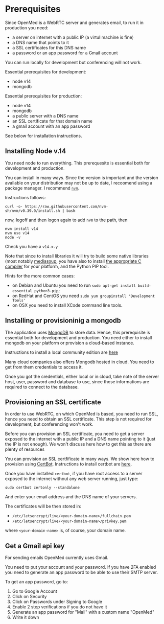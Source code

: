 # Prerequisites 

Since OpenMed is a WebRTC server and generates email, to run it in production you need:

- a server on internet with a public IP (a virtul machine is fine)
- a DNS name that points to it
- a SSL certificates for this DNS name 
- a password or an app password for a Gmail account 

You can run locally for development but conferencing will not work.

Essential prerequisites for development: 

- node v14
- mongodb


Essential prerequisites for production:

- node v14
- mongodb
- a public server with a DNS name 
- an SSL certificate for that domain name
- a gmail account with an app password

See below for installation instructions.

## Installing Node v.14

You need node to run everything. This prerequesite is essential both for development and production.

You can install in many ways. Since the version is important and the version available on your distribution may not be up to date, I recoomend using a package manager. I recommend [`nvm`](https://github.com/nvm-sh/nvm). 

Instructions follows:

```
curl -o- https://raw.githubusercontent.com/nvm-sh/nvm/v0.39.0/install.sh | bash
```

now, logoff and then logon again to add `nvm` to the path, then

```
nvm install v14
nvm use v14
node -v
```

Check you have a `v14.x.y`

Note that since to install libraries it will try to build some native libraries (most notably [mediasoup](https://mediasoup.org/), you have also to install [the  appropriate C compiler](https://github.com/nodejs/node-gyp) for your platform, and the Python PIP tool.


Hints for the more common cases: 

- on Debian and Ubuntu you need to run `sudo apt-get install build-essential python3-pip`;
- on RedHat and CentOS you need `sudo yum groupinstall 'Development Tools'`
- on OSX you need to install XCode command line tools.



## Installing or provisioninig a mongodb

The application uses [MongoDB](https://www.mongodb.com/) to store data. Hence, this prerequisite is essential both for development and production. You need  either to install mongodb on your platform or provision a cloud-based instance.

Instructions to install a local community edition are [here](https://docs.mongodb.com/manual/administration/install-community/)

Many cloud companies also offers Mongodb hosted in cloud. You need to get from them credentials to access it.

Once you got the credentials, either local or in cloud, take note of the server host, user, password and database to use, since those informations are required to connect to the database.

## Provisioning an SSL certificate

In order to use WebRTC, on which OpenMed is based, you need to run SSL, hence you need to obtain an SSL certificate. This step is not required for development, but conferencing won't work.

Before you can provision an SSL certificate, you need to get a server exposed to the internet with a public IP and a DNS name pointing to it (just the IP is not enough). We won't discuss here how to get this as there are plenty of resources 

You can provision an SSL certfificate in many ways. We show here how to provision using [CertBot](https://certbot.eff.org/). Instructions to install certbot are [here](https://certbot.eff.org/instructions).

Once you have installed `certbot`, if you have root access to a server exposed to the internet without any web server running, just type:

```
sudo certbot certonly --standalone
```

And enter your email address and the DNS name of your servers.

The certificates will be then stored in: 

- `/etc/letsencrypt/live/<your-domain-name>/fullchain.pem` 
- `/etc/letsencrypt/live/<your-domain-name>/privkey.pem` 

where `<your-domain-name>` is, of course, your domain name.

## Get a Gmail api key

For sending emails OpenMed currently uses Gmail.

You need to put your account and your password. If you have 2FA enabled you need to generate an app password to be able to use their SMTP server.

To get an app password, go to:

1. Go to Google Account
2. Click on Security
3. Click on Passwords under Signing to Google
4. Enable 2 step verifications if you do not have it
5. Generate an app password for "Mail" with a custom name "OpenMed"
6. Write it down 

